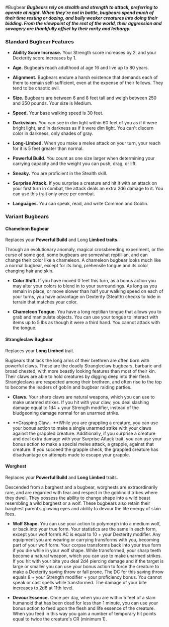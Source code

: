 #Bugbear
***Bugbears rely on stealth and strength to attack, preferring to operate at night. When they're not in battle, bugbears spend much of their time resting or dozing, and bully weaker creatures into doing their bidding. From the viewpoint of the rest of the world, their aggression and savagery are thankfully offset by their rarity and lethargy.***

### Standard Bugbear Features
- **Ability Score Increase.** Your Strength score increases by 2, and your Dexterity score increases by 1.

- **Age.** Bugbears reach adulthood at age 16 and live up to 80 years.

- **Alignment.** Bugbears endure a harsh existence that demands each of them to remain self-sufficient, even at the expense of their fellows. They tend to be chaotic evil.

- **Size.** Bugbears are between 6 and 8 feet tall and weigh between 250 and 350 pounds. Your size is Medium.

- **Speed.** Your base walking speed is 30 feet.

- **Darkvision.** You can see in dim light within 60 feet of you as if it were bright light, and in darkness as if it were dim light. You can't discern color in darkness, only shades of gray.

- **Long-Limbed.** When you make a melee attack on your turn, your reach for it is 5 feet greater than normal.

- **Powerful Build.** You count as one size larger when determining your carrying capacity and the weight you can push, drag, or lift.

- **Sneaky.** You are proficient in the Stealth skill.

- **Surprise Attack.** If you surprise a creature and hit it with an attack on your first turn in combat, the attack deals an extra 2d6 damage to it. You can use this trait only once per combat.

- **Languages.** You can speak, read, and write Common and Goblin.

### Variant Bugbears
#### Chameleon Bugbear
Replaces your **Powerful Build** and Long **Limbed traits.**

Through an evolutionary anomaly, magical crossbreeding experiment, or the curse of some god, some bugbears are somewhat reptillian, and can change their color like a chameleon. A chameleon bugbear looks much like a normal bugbear, except for its long, prehensile tongue and its color changing hair and skin.

- **Color Shift.** If you have moved 0 feet this turn, as a bonus action you may alter your colors to blend in to your surroundings. As long as you remain in place, or move slower than half your walking speed on each of your turns, you have advantage on Dexterity (Stealth) checks to hide in terrain that matches your color.

- **Chameleon Tongue.** You have a long reptilian tongue that allows you to grab and manipulate objects. You can use your tongue to interact with items up to 5 lbs as though it were a third hand. You cannot attack with the tongue.

#### Strangleclaw Bugbear
Replaces your **Long Limbed** trait.

Bugbears that lack the long arms of their brethren are often born with powerful claws. These are the deadly Strangleclaw bugbears, barbaric and broad chested, with more beastly looking features than most of their kin. Their claws are able to hold creatures by digging deep into their flesh. Strangleclaws are respected among their brethren, and often rise to the top to become the leaders of goblin and bugbear raiding parties.

- **Claws.** Your sharp claws are natural weapons, which you can use to make unarmed strikes. If you hit with your claw, you deal slashing damage equal to 1d4 + your Strength modifier, instead of the bludgeoning damage normal for an unarmed strike.

- **Grasping Claw.- **While you are grappling a creature, you can use your bonus action to make a single unarmed strike with your claws against the grappled creature. Additionally, if you surprise a creature and deal extra damage with your Surprise Attack trait, you can use your bonus action to make a special melee attack, a grapple, against that creature. If you succeed the grapple check, the grappled creature has disadvantage on attempts made to escape your grapple.

#### Worghest
Replaces your **Powerful Build** and **Long Limbed** traits.

Descended from a barghest and a bugbear, worghests are extraordinarily rare, and are regarded with fear and respect in the goblinoid tribes where they dwell. They possess the ability to change shape into a wild beast resembling a wild barghest or a wolf. These bugbears also retain their barghest parent’s glowing eyes and ability to devour the life energy of slain foes.

- **Wolf Shape.** You can use your action to polymorph into a medium wolf, or back into your true form. Your statistics are the same in each form, except your wolf form’s AC is equal to 10 + your Dexterity modifier. Any equipment you are wearing or carrying transforms with you, becoming part of your wolf form. Your corpse transforms back into your true form if you die while in your wolf shape.
While transformed, your sharp teeth become a natural weapon, which you can use to make unarmed strikes. If you hit with your bite you deal 2d4 piercing damage and if the target is large or smaller you can use your bonus action to force the creature to make a Dexterity saving throw or fall prone. The DC for this saving throw equals 8 + your Strength modifier + your proficiency bonus. You cannot speak or cast spells while transformed. The damage of your bite increases to 2d6 at 11th level.

- **Devour Essence.** Once per day, when you are within 5 feet of a slain humanoid that has been dead for less than 1 minute, you can use your bonus action to feed upon the flesh and life essence of the creature. When you feed in this way you gain a number of temporary hit points equal to twice the creature's CR (minimum 1).